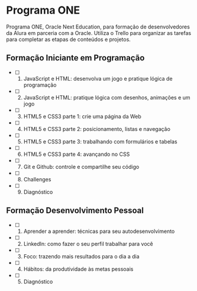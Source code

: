 # Programa ONE

Programa ONE, Oracle Next Education, para formação de desenvolvedores da Alura em parceria com a Oracle.
Utiliza o Trello para organizar as tarefas para completar as etapas de conteúdos e projetos.

## Formação Iniciante em Programação

- [ ] 1. JavaScript e HTML: desenvolva um jogo e pratique lógica de programação
- [ ] 2. JavaScript e HTML: pratique lógica com desenhos, animações e um jogo
- [ ] 3. HTML5 e CSS3 parte 1: crie uma página da Web
- [ ] 4. HTML5 e CSS3 parte 2: posicionamento, listas e navegação
- [ ] 5. HTML5 e CSS3 parte 3: trabalhando com formulários e tabelas
- [ ] 6. HTML5 e CSS3 parte 4: avançando no CSS
- [ ] 7. Git e Github: controle e compartilhe seu código
- [ ] 8. Challenges 
- [ ] 9. Diagnóstico

## Formação Desenvolvimento Pessoal

- [ ] 1. Aprender a aprender: técnicas para seu autodesenvolvimento
- [ ] 2. LinkedIn: como fazer o seu perfil trabalhar para você
- [ ] 3. Foco: trazendo mais resultados para o dia a dia
- [ ] 4. Hábitos: da produtividade às metas pessoais 
- [ ] 5. Diagnóstico